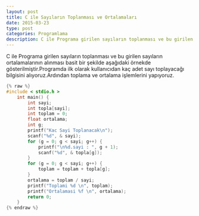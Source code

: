```yaml
---
layout: post
title: C ile Sayıların Toplanması ve Ortalamaları
date: 2015-03-23
type: post
categories: Programlama
description: C ile Programa girilen sayıların toplanması ve bu girilen sayıların ortalamalarının alınması basit bir şekilde aşağıdaki örnekde gösterilmiştir.
---
```



C ile Programa girilen sayıların toplanması ve bu girilen sayıların ortalamalarının alınması basit bir şekilde aşağıdaki örnekde gösterilmiştir.Programda ilk olarak kullanıcıdan kaç adet sayı toplayacağı bilgisini alıyoruz.Ardından toplama ve ortalama işlemlerini yapıyoruz.

```c
{% raw %}
#include < stdio.h >
    int main() {
        int sayi;
        int topla[sayi];
        int toplam = 0;
        float ortalama;
        int g;
        printf("Kac Sayi Toplanacak\n");
        scanf("%d", & sayi);
        for (g = 0; g < sayi; g++) {
            printf("\n%d.sayi : ", g + 1);
            scanf("%d", & topla[g]);
        }
        for (g = 0; g < sayi; g++) {
            toplam = toplam + topla[g];
        }
        ortalama = toplam / sayi;
        printf("Toplami %d \n", toplam);
        printf("Ortalamasi %f \n", ortalama);
        return 0;
    }
{% endraw %}
```
